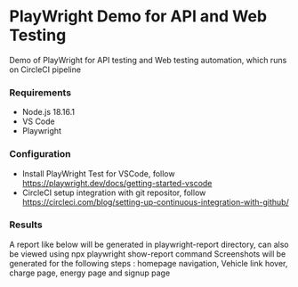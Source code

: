 # PlayWright Demo for API and Web Testing

Demo of PlayWright for API testing and Web testing automation, which runs on CircleCI pipeline

### Requirements
* Node.js 18.16.1
* VS Code
* Playwright

### Configuration
* Install PlayWright Test for VSCode, follow https://playwright.dev/docs/getting-started-vscode
* CircleCI setup integration with git repositor, follow https://circleci.com/blog/setting-up-continuous-integration-with-github/

### Results
A report like below will be generated in playwright-report directory, can also be viewed using npx playwright show-report command
Screenshots will be generated for the following steps : homepage navigation, Vehicle link hover, charge page, energy page and signup page
